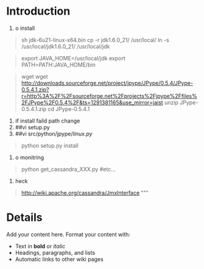 # Introduction #

  1. o install
> sh jdk-6u21-linux-x64.bin
> cp -r jdk1.6.0\_21/ /usr/local/
> ln -s /usr/local/jdk1.6.0\_21/ /usr/local/jdk

> export JAVA\_HOME=/usr/local/jdk
> export PATH=$PATH:$JAVA\_HOME/bin

> wget wget http://downloads.sourceforge.net/project/jpype/JPype/0.5.4/JPype-0.5.4.1.zip?r=http%3A%2F%2Fsourceforge.net%2Fprojects%2Fjpype%2Ffiles%2FJPype%2F0.5.4%2F&ts=1291381165&use_mirror=jaist
> unzip JPype-0.5.4.1.zip
> cd JPype-0.5.4.1

  1. if install faild path change
  1. ##vi setup.py
  1. ##vi src/python/jpype/_linux.py_

> python setup.py install

  1. o monitring
> python get\_cassandra\_XXX.py #etc...

  1. heck
> http://wiki.apache.org/cassandra/JmxInterface
> """


# Details #

Add your content here.  Format your content with:
  * Text in **bold** or _italic_
  * Headings, paragraphs, and lists
  * Automatic links to other wiki pages
